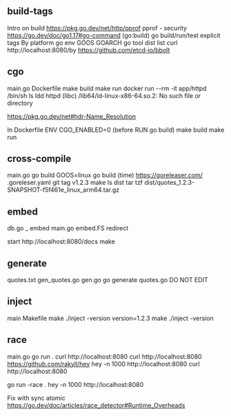 ## build-tags

Intro on build
https://pkg.go.dev/net/http/pprof
pprof - security
https://go.dev/doc/go1.17#go-command (go:build)
go build/run/test
explicit tags
By platform
    go env GOOS GOARCH
    go tool dist list
    curl http://localhost:8080/by
https://github.com/etcd-io/bbolt

## cgo

main.go
Dockerfile
make build
make run
docker run --rm -it app/httpd /bin/sh
ls
ldd httpd (libc)
/lib64/ld-linux-x86-64.so.2: No such file or directory

https://pkg.go.dev/net#hdr-Name_Resolution

In Dockerfile
ENV CGO_ENABLED=0 (before RUN go build)
make build
make run

## cross-compile

main.go
go build
GOOS=linux go build (time)
https://goreleaser.com/
.goreleser.yaml
git tag v1.2.3
make
ls dist
tar tzf dist/quotes_1.2.3-SNAPSHOT-f5f461e_linux_arm64.tar.gz

## embed

db.go
    _ embed
main.go
    embed.FS
    redirect

start
    http://localhost:8080/docs
    make

## generate
quotes.txt
gen_quotes.go
gen.go
go generate
quotes.go
    DO NOT EDIT

## inject
main
Makefile
make
./inject -version
version=1.2.3 make
./inject -version

## race

main.go
go run .
curl http://localhost:8080
curl http://localhost:8080
https://github.com/rakyll/hey
hey -n 1000 http://localhost:8080
curl http://localhost:8080

go run -race .
hey -n 1000 http://localhost:8080

Fix with sync atomic
https://go.dev/doc/articles/race_detector#Runtime_Overheads
